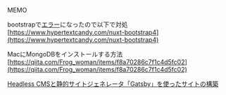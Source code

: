 MEMO

bootstrapで[エラー](https://github.com/bootstrap-vue/bootstrap-vue/issues/1949)になったので以下で対処
[https://www.hypertextcandy.com/nuxt-bootstrap4](https://www.hypertextcandy.com/nuxt-bootstrap4)

MacにMongoDBをインストールする方法
[https://qiita.com/Frog_woman/items/f8a70286c7f1c4d5fc02](https://qiita.com/Frog_woman/items/f8a70286c7f1c4d5fc02)

[Headless CMSと静的サイトジェネレータ「Gatsby」を使ったサイトの構築](https://qiita.com/prograti/items/6497621015481487d7fb#strapi%E3%81%A8%E3%81%AF)
